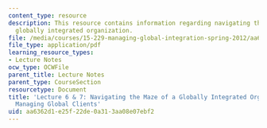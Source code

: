 ```yaml
---
content_type: resource
description: This resource contains information regarding navigating the maze of a
  globally integrated organization.
file: /media/courses/15-229-managing-global-integration-spring-2012/aa6362d1e25f22de0a313aa08e07ebf2_MIT15_229S12_lec06and07.pdf
file_type: application/pdf
learning_resource_types:
- Lecture Notes
ocw_type: OCWFile
parent_title: Lecture Notes
parent_type: CourseSection
resourcetype: Document
title: 'Lecture 6 & 7: Navigating the Maze of a Globally Integrated Organization;
  Managing Global Clients'
uid: aa6362d1-e25f-22de-0a31-3aa08e07ebf2
---
```

